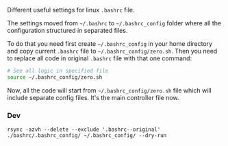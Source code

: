 Different useful settings for linux `.bashrc` file.

The settings moved from `~/.bashrc` to `~/.bashrc_config` folder where all the configuration structured in separated files.

To do that you need first create `~/.bashrc_config` in your home directory and copy current `.bashrc` file to `~/.bashrc_config/zero.sh`. Then you need to replace all code in original `.bashrc` file with that one command:

```sh
# See all logic in specified file 
source ~/.bashrc_config/zero.sh
```

Now, all the code will start from `~/.bashrc_config/zero.sh` file which will include separate config files. It's the main controller file now.


### Dev

	rsync -azvh --delete --exclude '.bashrc--original' ./bashrc/.bashrc_config/ ~/.bashrc_config/ --dry-run


